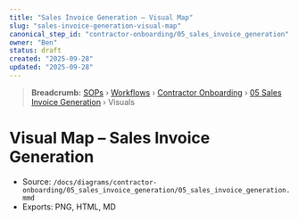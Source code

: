```yaml
---
title: "Sales Invoice Generation – Visual Map"
slug: "sales-invoice-generation-visual-map"
canonical_step_id: "contractor-onboarding/05_sales_invoice_generation"
owner: "Ben"
status: draft
created: "2025-09-28"
updated: "2025-09-28"
---
```


> **Breadcrumb:** [SOPs](/docs/sop/README.md) › [Workflows](/docs/sop/workflow/README.md) › [Contractor Onboarding](../) › [05 Sales Invoice Generation](../05_sales_invoice_generation/README.md) › Visuals


# Visual Map – Sales Invoice Generation

- Source: `/docs/diagrams/contractor-onboarding/05_sales_invoice_generation/05_sales_invoice_generation.mmd`
- Exports: PNG, HTML, MD
